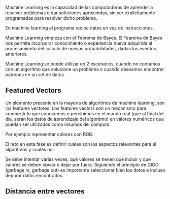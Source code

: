 Machine Learning es la capacidad de las computadoras de aprender a resolver problemas o dar soluciones apróximdas, sin ser explícitamente programadas para resolver dicho problema.

En machine learning el programa recibe datos en vez de instrucciones.

Machine Learning empieza con el Teorema de Bayes. El Tearema de Bayes nos permite incorporar conocimiento o experiencia nueva adquirida al procesamiento del calculo de nuevas probabilidades, dadas los eventos anteriores.

Machine Learning se puede utilizar en 2 escenarios, cuando no contamos con un algoritmo que solucione un problema o cuando deseamos encontrar patrones en un set de datos.

## Featured Vectors

Un elemento presente en la mayoría de algoritmos de machine learning, son los features vectores. Los features vectors son un mecanismo para combertir lo que conocemos o percibimos en el mundo real (que al final del día, serán los datos de aprendizaje del algoritmo) en valores numéricos que puedan ser utilizados como insumos del computo.

Por ejemplo representar colores con RGB.

El reto en esta fase es definir cuales son los aspectos relevantes para el algoritmos y cuales no.

Se debe intentar varias veces, qué valores se tienen que incluir y que valores se deben obviar o dejar por fuera. Siguiendo el principio de GIGO (garbage in, garbage out) es importante seleccionar bien los datos e incluso depurar datos encontrados.

## Distancia entre vectores

<!--stackedit_data:
eyJoaXN0b3J5IjpbLTEyMzc5NDEzMzgsMTY4Nzc4NDM0NCwxMD
MyOTI1NTE4XX0=
-->